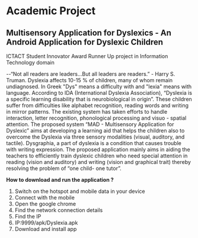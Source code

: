 # Academic Project
<h2>Multisensory Application for Dyslexics - An Android Application for Dyslexic Children</h2>
ICTACT Student Innovator Award Runner Up project in Information Technology domain

--“Not all readers are leaders…But all leaders are readers.” - Harry S. Truman. 
Dyslexia affects 10-15 % of children, many of whom remain undiagnosed. In Greek "Dys" means a difficulty with and "lexia" means with language. According to IDA (International Dyslexia Association), “Dyslexia is a specific learning disability that is neurobiological in origin”. These children suffer from difficulties like alphabet recognition, reading words and writing in mirror patterns. The existing system has taken efforts to handle interaction, letter recognition, phonological processing and visuo - spatial attention. The proposed system “MAD - Multisensory Application for Dyslexic” aims at developing a learning aid that helps the children also to overcome the Dyslexia via three sensory modalities (visual, auditory, and tactile). Dysgraphia, a part of dyslexia is a condition that causes trouble with writing expression. The proposed application mainly aims in aiding the teachers to efficiently train dyslexic children who need special attention in reading (vision and auditory) and writing (vision and graphical trait) thereby resolving the problem of “one child- one tutor”.

<b>How to download and run the application ?</b>

<ol>
<li>Switch on the hotspot and mobile data in your device</li>
<li>Connect with the mobile</li>
<li>Open the google chrome</li>
<li>Find the network connection details</li>
<li>Find the IP</li>
<li>IP:9999/apk/Dyslexia.apk</li>
<li>Download and install app</li>
</ol>

